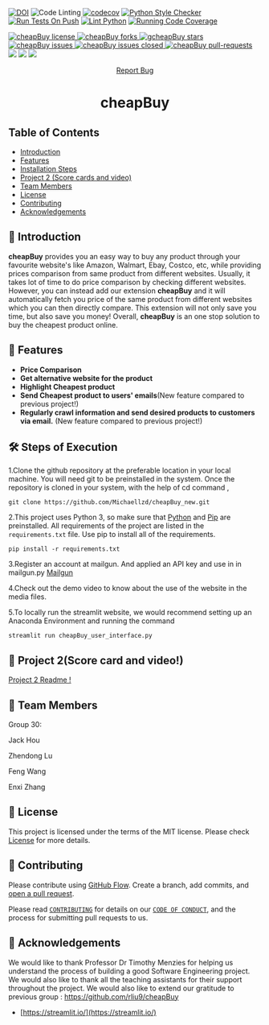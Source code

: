 



[![DOI](https://zenodo.org/badge/DOI/10.5281/zenodo.5645496.svg)](https://doi.org/10.5281/zenodo.5645496)
![Code Linting](https://github.com/Michaellzd/cheapBuy_new/workflows/Code%20Linting/badge.svg)
[![codecov](https://codecov.io/gh/anshulp2912/cheapBuy/branch/main/graph/badge.svg?token=WO5GVXOUSD)](https://codecov.io/gh/anshulp2912/cheapBuy)
[![Python Style Checker](https://github.com/freakleesin/cheapBuy/actions/workflows/style_checker.yml/badge.svg)](https://github.com/freakleesin/cheapBuy/actions/workflows/style_checker.yml)
[![Run Tests On Push](https://github.com/anshulp2912/cheapBuy/actions/workflows/unit_test.yml/badge.svg)](https://github.com/freakleesin/cheapBuy/actions/workflows/unit_test.yml)
[![Lint Python](https://github.com/freakleesin/cheapBuy/actions/workflows/main.yml/badge.svg)](https://github.com/anshulp2912/cheapBuy/actions/workflows/main.yml)
[![Running Code Coverage](https://github.com/anshulp2912/cheapBuy/actions/workflows/code_cov.yml/badge.svg)](https://github.com/freakleesin/cheapBuy/actions/workflows/code_cov.yml)



<!--Badges-->
<a href="https://github.com/freakleesin/cheapBuy/blob/main/LICENSE" target="blank">
<img src="https://img.shields.io/github/license/freakleesin/cheapBuy?style=flat-square" alt="cheapBuy license" />
    
</a>
<a href="https://github.com/Michaellzd/cheapBuy_new/fork" target="blank">
<img src="https://img.shields.io/github/forks/freakleesin/cheapBuy?style=flat-square" alt="cheapBuy forks"/>
</a>
<a href="https://github.com/Michaellzd/cheapBuy_new/stargazers" target="blank">
<img src="https://img.shields.io/github/stars/freakleesin/cheapBuy?style=flat-square" alt="gcheapBuy stars"/>
</a>
<a href="https://github.com/Michaellzd/cheapBuy_new/issues" target="blank">
<img src="https://img.shields.io/github/issues/freakleesin/cheapBuy?style=flat-square" alt="cheapBuy issues"/>
</a>
<a href="https://github.com/freakleesin/cheapBuy/issues" target="blank">
<img src="https://img.shields.io/github/issues-closed/freakleesin/cheapBuy" alt="cheapBuy issues closed"/>
</a>
<a href="https://github.com/freakleesin/cheapBuy/pulls" target="blank">
<img src="https://img.shields.io/github/issues-pr/anshulp2912/cheapBuy?style=flat-square" alt="cheapBuy pull-requests"/>
</a>
<a href="https://github.com/freakleesin/cheapBuy/milestones" alt="milestones">
<img src="https://img.shields.io/github/milestones/all/freakleesin/cheapBuy" /></a> 
<a href="https://github.com/freakleesin/cheapBuy/graphs/commit-activity" alt="commit activity">
<img src="https://img.shields.io/github/commit-activity/w/freakleesin/cheapBuy" /></a> 
<a href="https://img.shields.io/github/repo-size/freakleesin/cheapBuy" alt="repo size">
<img src="https://img.shields.io/github/repo-size/freakleesin/cheapBuy" /></a>



<p align="center">
    <a href="https://github.com/Michaellzd/cheapBuy_new/issues/new/choose">Report Bug</a>
   
</p>

<h1 align="center">
  cheapBuy
</h1>

## Table of Contents
- [Introduction](#Introduction)
- [Features](#Features)
- [Installation Steps](#ExecutionSteps)
- [Project 2 (Score cards and video)](#Proj2)
- [Team Members](#TeamMember)
- [License](#License)
- [Contributing](#Contributing)
- [Acknowledgements](#Acknowledgement)

## 📖 Introduction <a name="Introduction"></a>

**cheapBuy** provides you an easy way to buy any product through your favourite website's like Amazon, Walmart, Ebay, Costco, etc, while providing prices comparison from same product from different websites. Usually, it takes lot of time to do price comparison by checking different websites. However, you can instead add our extension **cheapBuy** and it will automatically fetch you price of the same product from different websites which you can then directly compare. This extension will not only save you time, but also save you money! Overall, **cheapBuy** is an one stop solution to buy the cheapest product online.


## 🧐 Features <a name="Features"></a>
- **Price Comparison**
- **Get alternative website for the product**
- **Highlight Cheapest product**
- **Send Cheapest product to users' emails**(New feature compared to previous project!)
- **Regularly crawl information and send desired products to customers via email.** (New feature compared to previous project!)



## 🛠️ Steps of Execution <a name="ExecutionSteps"></a>

1.Clone the github repository at the preferable location in your local machine. You will need git to be preinstalled in the system. Once the repository is cloned in your system, with the help of cd command ,
```
git clone https://github.com/Michaellzd/cheapBuy_new.git
```
2.This project uses Python 3, so make sure that [Python](https://www.python.org/downloads/) and [Pip](https://pip.pypa.io/en/stable/installation/) are preinstalled. All requirements of the project are listed in the ```requirements.txt``` file. Use pip to install all of the requirements.
```
pip install -r requirements.txt
```
3.Register an account at mailgun. And applied an API key and use in in mailgun.py [Mailgun](https://www.mailgun.com/) 
 
4.Check out the demo video to know about the use of the website in the media files.

5.To locally run the streamlit website, we would recommend setting up an Anaconda Environment and running the command
```
streamlit run cheapBuy_user_interface.py
```
## 📝 Project 2(Score card and video!) <a name="Proj2"></a>
<span style="color:blue">[Project 2 Readme !](proj2/README.md)</span>


## 👥 Team Members <a name="TeamMember"></a>
Group 30:

Jack Hou	

Zhendong Lu	

Feng Wang

Enxi Zhang


## 📝 License <a name="License"></a>
This project is licensed under the terms of the MIT license. Please check [License](https://github.com/anshulp2912/cheapBuy/blob/main/LICENSE) for more details.

## 🍰 Contributing <a name="Contributing"></a>
Please contribute using [GitHub Flow](https://guides.github.com/introduction/flow). Create a branch, add commits, and [open a pull request](https://github.com/anshulp2912/cheapBuy/compare).

Please read [`CONTRIBUTING`](CONTRIBUTING.md) for details on our [`CODE OF CONDUCT`](CODE_OF_CONDUCT.md), and the process for submitting pull requests to us.

## 🙏 Acknowledgements <a name="Acknowledgement"></a>
We would like to thank Professor Dr Timothy Menzies for helping us understand the process of building a good Software Engineering project. We would also like to thank all the teaching assistants for their support throughout the project.
We would also like to extend our gratitude to previous group : https://github.com/rliu9/cheapBuy
- [https://streamlit.io/](https://streamlit.io/)
<br>
